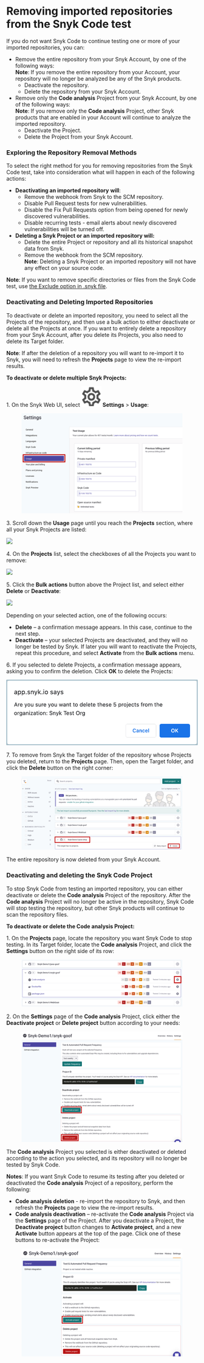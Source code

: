 # Removing imported repositories from the Snyk Code test

If you do not want Snyk Code to continue testing one or more of your imported repositories, you can:

* Remove the entire repository from your Snyk Account, by one of the following ways:\
  **Note**: If you remove the entire repository from your Account, your repository will no longer be analyzed be any of the Snyk products.
  * Deactivate the repository.
  * Delete the repository from your Snyk Account.
* Remove only the **Code analysis** Project from your Snyk Account, by one of the following ways:\
  **Note**: If you remove only the **Code analysis** Project, other Snyk products that are enabled in your Account will continue to analyze the imported repository.
  * Deactivate the Project.
  * Delete the Project from your Snyk Account.

### **Exploring the Repository Removal Methods**

To select the right method for you for removing repositories from the Snyk Code test, take into consideration what will happen in each of the following actions:

* **Deactivating an imported repository** **will**:
  * Remove the webhook from Snyk to the SCM repository.
  * Disable Pull Request tests for new vulnerabilities.
  * Disable the Fix Pull Requests option from being opened for newly discovered vulnerabilities.
  * Disable recurring tests - email alerts about newly discovered vulnerabilities will be turned off.
* **Deleting a Snyk Project or an imported repository will:**
  * Delete the entire Project or repository and all its historical snapshot data from Snyk.
  * Remove the webhook from the SCM repository.\
    **Note**: Deleting a Snyk Project or an imported repository will not have any effect on your source code.

**Note**: If you want to remove specific directories or files from the Snyk Code test, use [the Exclude option in .snyk file](excluding-directories-and-files-from-the-import-process.md).

### **Deactivating and Deleting Imported Repositories**

To deactivate or delete an imported repository, you need to select all the Projects of the repository, and then use a bulk action to either deactivate or delete all the Projects at once. If you want to entirely delete a repository from your Snyk Account, after you delete its Projects, you also need to delete its Target folder.

**Note**: If after the deletion of a repository you will want to re-import it to Snyk, you will need to refresh the **Projects** page to view the re-import results.

**To deactivate or delete multiple Snyk Projects:**

1\. On the Snyk Web UI, select <img src="../../../../../.gitbook/assets/Org Settings button - Icon (1) (1) (1) (1) (1) (1) (1) (1) (1) (1) (1) (1) (1) (1) (1) (1) (1) (1) (1) (1) (1) (1) (1) (1) (1) (1) (1) (1) (1) (1) (1) (1) (1) (1) (1) (1) (1) (1) (1) (1) (1) (1) (1) (1) (1) (1) (1) (1) (1) (1) (1) (1) (1) (1) (1) (15).png" alt="" data-size="line"> **Settings** > **Usage**:

<figure><img src="../../../../../.gitbook/assets/image (295) (1) (1).png" alt=""><figcaption></figcaption></figure>

3\. Scroll down the **Usage** page until you reach the **Projects** section, where all your Snyk Projects are listed:

![](<../../../../../.gitbook/assets/Snyk Code - Org Settings - Usage - Projects section.png>)

4\. On the **Projects** list, select the checkboxes of all the Projects you want to remove:

![](<../../../../../.gitbook/assets/Snyk Code - Org Settings - Usage - Projects section - Selection.png>)

5\. Click the **Bulk actions** button above the Project list, and select either **Delete** or **Deactivate**:

![](<../../../../../.gitbook/assets/Snyk Code - Org Settings - Usage - Projects section - Bulk actions.png>)

Depending on your selected action, one of the following occurs:

* **Delete** – a confirmation message appears. In this case, continue to the next step.
* **Deactivate** – your selected Projects are deactivated, and they will no longer be tested by Snyk. If later you will want to reactivate the Projects, repeat this procedure, and select **Activate** from the **Bulk actions** menu.

6\. If you selected to delete Projects, a confirmation message appears, asking you to confirm the deletion. Click **OK** to delete the Projects:

![](<../../../../../.gitbook/assets/Snyk Code - Org Settings - Usage - Delete Projects - Confirmation message (1).png>)

7\. To remove from Snyk the Target folder of the repository whose Projects you deleted, return to the **Projects** page. Then, open the Target folder, and click the **Delete** button on the right corner:

<figure><img src="../../../../../.gitbook/assets/image (107) (1) (1) (1) (1) (1).png" alt=""><figcaption></figcaption></figure>

The entire repository is now deleted from your Snyk Account.

### **Deactivating and deleting the Snyk Code Project**

To stop Snyk Code from testing an imported repository, you can either deactivate or delete the **Code analysis** Project of the repository. After the **Code analysis** Project will no longer be active in the repository, Snyk Code will stop testing the repository, but other Snyk products will continue to scan the repository files.

**To deactivate or delete the Code analysis Project:**

1\. On the **Projects** page, locate the repository you want Snyk Code to stop testing. In its Target folder, locate the **Code analysis** Project, and click the **Settings** button on the right side of its row:

<figure><img src="../../../../../.gitbook/assets/image (269) (1).png" alt=""><figcaption></figcaption></figure>

2\. On the **Settings** page of the **Code analysis** Project, click either the **Deactivate project** or **Delete project** button according to your needs:

<figure><img src="../../../../../.gitbook/assets/image (354) (1) (1).png" alt=""><figcaption></figcaption></figure>

The **Code analysis** Project you selected is either deactivated or deleted according to the action you selected, and its repository will no longer be tested by Snyk Code.

**Notes**: If you want Snyk Code to resume its testing after you deleted or deactivated the **Code analysis** Project of a repository, perform the following:

* **Code analysis deletion** - re-import the repository to Snyk, and then refresh the **Projects** page to view the re-import results.
* **Code analysis deactivation** – re-activate the **Code analysis** Project via the **Settings** page of the Project. After you deactivate a Project, the **Deactivate project** button changes to **Activate project**, and a new **Activate** button appears at the top of the page. Click one of these buttons to re-activate the Project:

<figure><img src="../../../../../.gitbook/assets/image (509).png" alt=""><figcaption></figcaption></figure>
